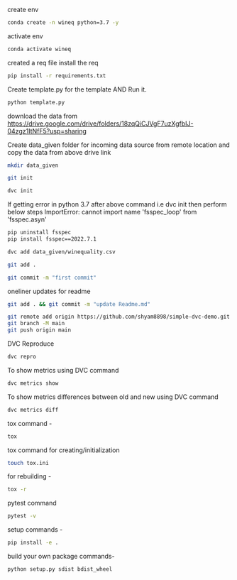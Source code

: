 create env

```bash
conda create -n wineq python=3.7 -y
```
activate env

```bash
conda activate wineq
```

created a req file
install the req

```bash
pip install -r requirements.txt
```

Create template.py for the template AND Run it.

```bash
python template.py
```
download the data from
https://drive.google.com/drive/folders/18zqQiCJVgF7uzXgfbIJ-04zgz1ItNfF5?usp=sharing

Create data_given folder for incoming data source from remote location and copy the data from above drive link

```bash
mkdir data_given
```

```bash
git init
```

```bash
dvc init
```
If getting error in python 3.7 after above command i.e dvc init then perform below steps
ImportError: cannot import name 'fsspec_loop' from 'fsspec.asyn'

```bash
pip uninstall fsspec
pip install fsspec==2022.7.1
```

```bash
dvc add data_given/winequality.csv
```

```bash
git add .
```

```bash
git commit -m "first commit"
```
oneliner updates for readme

```bash
git add . && git commit -m "update Readme.md"
```

```bash
git remote add origin https://github.com/shyam8898/simple-dvc-demo.git
git branch -M main
git push origin main
```

DVC Reproduce

```bash
dvc repro
```
To show metrics using DVC command

```bash
dvc metrics show
```
To show metrics differences between old and new using DVC command

```bash
dvc metrics diff
```

tox command -

```bash
tox
```

tox command for creating/initialization

```bash
touch tox.ini
```

for rebuilding -

```bash
tox -r
```
pytest command

```bash
pytest -v
```
setup commands -

```bash
pip install -e .
```
build your own package commands-

```bash
python setup.py sdist bdist_wheel
```